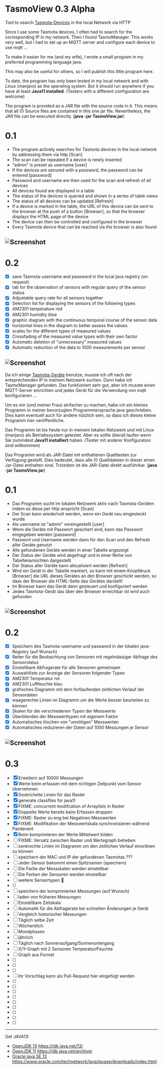 
# TasmoView 0.3 Alpha

Tool to search [Tasmota-Devices](https://tasmota.github.io/docs/#/Home) in the local Network via HTTP

Since I use some Tasmota devices, I often had to search for the corresponding IP in my network. Then I found TasmoManager. This works very well, but I had to set up an MQTT server and configure each device to use mqtt ...

To make it easier for me (and my wife), I wrote a small program in my preferred programming language java.

This may also be useful for others, so I will publish this little program here.

To date, the program has only been tested in my local network and with Linux (manjaro) as the operating system. But it should run anywhere if you have at least **Java11 installed**. (Testers with a different configuration are welcome)

The program is provided as a JAR file with the source code in it. This means that all (!) Source files are contained in this one jar file. Nevertheless, the JAR file can be executed directly. (**java -jar TasmoView.jar**)

# 0.1
* The program actively searches for Tasmota devices in the local network by addressing them via http [Scan]
* The scan can be repeated if a device is newly inserted
* "admin" is preset as username [user]
* If the devices are secured with a password, the password can be entered [password]
* Password and username are then used for the scan and refresh of all devices
* All devices found are displayed in a table
* The status of the devices is queried and shown in a series of table views
* The status of all devices can be updated [Refresh]
* If a device is marked in the table, the URL of this device can be sent to the browser at the push of a button [Browser], so that the browser displays the HTML page of the device
* The device can then be controlled and configured in the browser
* Every Tasmota device that can be reached via the browser is also found

![Screenshot](./info/Browser.png)
----

# 0.2
- [x] save Tasmota-username and password in the local java registry (on request)
- [x] tab for the observation of sensors with regular query of the sensor status
- [x] Adjustable query rate for all sensors together
- [x] Selection list for displaying the sensors of the following types
- [x] AM2301 temperature red
- [x] AM2301 humidity blue
- [x] graphic diagram with the continuous temporal course of the sensor data
- [x] horizontal lines in the diagram to better assess the values
- [x] scales for the different types of measured values
- [x] Crossfading of the measured value types with their own factor
- [x] Automatic deletion of "unnecessary" measured values
- [x] Automatic reduction of the data to 1000 measurements per sensor

![Screenshot](./info/SensorData.png)
----


Da ich einige [Tasmota-Geräte](https://tasmota.github.io/docs/#/Home) benutze, musste ich oft nach der entsprechenden IP in meinem Netzwerk suchen. Dann habe ich TasmoManager gefunden. Das funktioniert sehr gut, aber ich musste einen MQTT-Server einrichten und jedes Gerät für die Verwendung von mqtt konfigurieren ...

Um es mir (und meiner Frau) einfacher zu machen, habe ich ein kleines Programm in meiner bevorzugten Programmiersprache java geschrieben. Dies kann eventuell auch für andere nützlich sein, so dass ich dieses kleine Programm hier veröffentliche.

Das Programm ist bis heute nur in meinem lokalen Netzwerk und mit Linux (manjaro) als Betriebssystem getestet. Aber es sollte überall laufen wenn Sie zumindest **Java11 installiert** haben. (Tester mit anderer Konfiguration sind willkommen)

Das Programm wird als JAR-Datei mit enthaltenen Quelltexten zur Verfügung gestellt. Dies bedeutet, dass alle (!) Quelldateien in dieser einen Jar-Datei enthalten sind. Trotzdem ist die JAR-Datei direkt ausführbar. (**java -jar TasmoView.jar**)

# 0.1
* Das Programm sucht im lokalen Netzwerk aktiv nach Tasmota-Geräten indem es diese per http anspricht [Scan]
* Der Scan kann wiederholt werden, wenn ein Gerät neu eingesteckt wurde
* Als username ist "admin" voreingestellt [user]
* Wenn die Geräte mit Passwort gesichert sind, kann das Passwort eingegeben werden [password]
* Passwort und Username werden dann für den Scan und den Refresh aller Geräte genutzt
* Alle gefundenen Geräte werden in einer Tabelle angezeigt 
* Der Status der Geräte wird abgefragt und in einer Reihe von Tabellenansichten dargestellt
* Der Status aller Geräte kann aktualisiert werden [Refresh]
* Wird ein Gerät in der Tabelle markiert, so kann mit einem Knopfdruck [Browser] die URL dieses Gerätes an den Browser geschickt werden, so dass der Browser die HTML-Seite des Gerätes darstellt
* Im Browser kann das Gerät dann gesteuert und konfiguriert werden
* Jedes Tasmota-Gerät das über den Browser erreichbar ist wird auch gefunden

![Screenshot](./info/Browser.png)
----
# 0.2
- [x] Speichern des Tasmota-username und password in der lokalen java-Registry (auf Wunsch)
- [x] Reiter für die Beobachtung von Sensoren mit regelmässiger Abfrage des Sensorstatus
- [x] Einstellbare Abfragerate für alle Sensoren gemeinsam
- [x] Auswahlliste zur Anzeige der Sensoren folgender Typen
- [x] AM2301 Temperatur rot
- [x] AM2301 Luftfeuchte blau
- [x] grafisches Diagramm mit dem fortlaufenden zeitlichen Verlauf der Sensordaten
- [x] waagerechte Linien im Diagramm um die Werte besser beurteilen zu können
- [x] Skalen für die verschiedenen Typen der Messwerte
- [x] Überblenden der Messwerttypen mit eigenem Faktor
- [x] Automatisches löschen von "unnötigen" Messwerten
- [x] Automatisches reduzieren der Daten auf 1000 Messungen je Sensor

![Screenshot](./info/SensorData.png)
----
# 0.3
- [x] Erweitern auf 10000 Messungen
- [x] Werte beim erfassen mit dem richtigen Zeitpunkt vom Sensor übernehmen
- [x] Gestrichelte Linien für das Raster
- [x] generate classfiles for java11
- [x] FIXME: concurrent modifcation of Arraylists in Raster
- [X] Doppelte Werte bereits beim Erfassen droppen
- [X] FIXME: Raster zu eng bei Negativen Messwerten
- [X] FIXME: Modifikation der Messwertskala synchronisieren während Paintevent 
- [X] Beim komprimieren der Werte Mittelwert bilden 
- [ ] FIXME: Versatz zwischen Raster und Wertegraph beheben
- [ ] senkrechte Linien im Diagramm um den zeitlichen Verlauf einordnen zu können
- [ ] speichern der MAC und IP der gefundenen Tasmotas ???
- [ ] Jeder Sensor bekommt einen Spitznamen (speichern)
- [ ] Die Farbe der Messskalen werden einstellbar
- [ ] Die Farben der Sensoren werden einstellbar
- [ ] weitere Sensortypen :thinking:
- [ ] 
- [ ] speichern der komprimierten Messungen (auf Wunsch)
- [ ] laden von früheren Messungen
- [ ] Einstellbare Zeitskala
- [ ] Automatik für die Abfragerate bei schnellen Änderungen je Gerät
- [ ] Vergleich historischer Messungen
- [ ] Täglich selbe Zeit
- [ ] Wöchentlich
- [ ] Mondphasen
- [ ] jährlich
- [ ] Täglich nach Sonnenaufgang/Sonnenuntergang
- [ ] X/Y-Graph mit 2 Sensoren Temperatur/Feuchte
- [ ] Graph aus Formel
- [ ] 
- [ ] 
- [ ] 
- [ ] ihr Vorschlag kann als Pull-Request hier eingefügt werden
- [ ] 
- [ ] 
- [ ] 
- [ ] 
- [ ] 
- [ ] 
- [ ] 
- [ ] 
- [ ] 

----

Get JAVA13:
* [OpenJDK 13](https://jdk.java.net/13/) https://jdk.java.net/13/
* [OpenJDK 11](https://jdk.java.net/archive/) https://jdk.java.net/archive/
* [Oracle java SE 13](https://www.oracle.com/technetwork/java/javase/downloads/index.html) https://www.oracle.com/technetwork/java/javase/downloads/index.html
